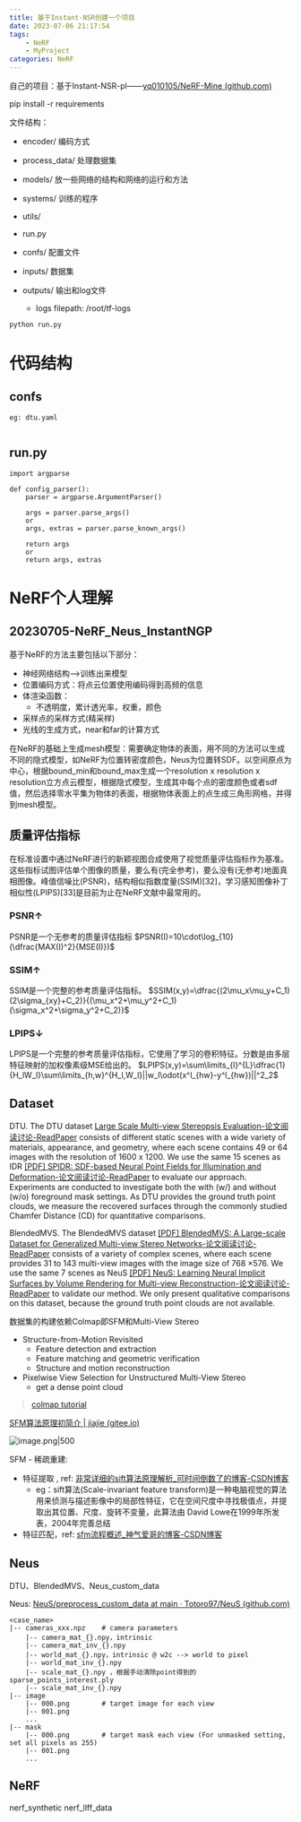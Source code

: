```yaml
---
title: 基于Instant-NSR创建一个项目
date: 2023-07-06 21:17:54
tags:
    - NeRF
    - MyProject
categories: NeRF
---
```


自己的项目：基于Instant-NSR-pl——[yq010105/NeRF-Mine (github.com)](https://github.com/yq010105/NeRF-Mine)

<!-- more -->

pip install -r requirements


文件结构：
- encoder/ 编码方式
- process_data/ 处理数据集
- models/ 放一些网络的结构和网络的运行和方法
- systems/ 训练的程序
- utils/
- run.py

- confs/ 配置文件
- inputs/ 数据集
- outputs/ 输出和log文件
    - logs filepath: /root/tf-logs

```bash
python run.py 

```

# 代码结构

## confs

```
eg: dtu.yaml


```

## run.py

```
import argparse

def config_parser():
    parser = argparse.ArgumentParser()
    
    args = parser.parse_args() 
    or 
    args, extras = parser.parse_known_args()
    
    return args
    or
    return args, extras
```


# NeRF个人理解

## 20230705-NeRF_Neus_InstantNGP

基于NeRF的方法主要包括以下部分：

- 神经网络结构-->训练出来模型
- 位置编码方式：将点云位置使用编码得到高频的信息
- 体渲染函数：
  - 不透明度，累计透光率，权重，颜色
- 采样点的采样方式(精采样)
- 光线的生成方式，near和far的计算方式

在NeRF的基础上生成mesh模型：需要确定物体的表面，用不同的方法可以生成不同的隐式模型，如NeRF为位置转密度颜色，Neus为位置转SDF。以空间原点为中心，根据bound_min和bound_max生成一个resolution x resolution x resolution立方点云模型，根据隐式模型，生成其中每个点的密度颜色或者sdf值，然后选择零水平集为物体的表面，根据物体表面上的点生成三角形网格，并得到mesh模型。


## 质量评估指标

在标准设置中通过NeRF进行的新颖视图合成使用了视觉质量评估指标作为基准。这些指标试图评估单个图像的质量，要么有(完全参考)，要么没有(无参考)地面真相图像。峰值信噪比(PSNR)，结构相似指数度量(SSIM)[32]，学习感知图像补丁相似性(LPIPS)[33]是目前为止在NeRF文献中最常用的。

### PSNR↑
PSNR是一个无参考的质量评估指标
$PSNR(I)=10\cdot\log_{10}(\dfrac{MAX(I)^2}{MSE(I)})$

### SSIM↑
SSIM是一个完整的参考质量评估指标。
$SSIM(x,y)=\dfrac{(2\mu_x\mu_y+C_1)(2\sigma_{xy}+C_2)}{(\mu_x^2+\mu_y^2+C_1)(\sigma_x^2+\sigma_y^2+C_2)}$

### LPIPS↓
LPIPS是一个完整的参考质量评估指标，它使用了学习的卷积特征。分数是由多层特征映射的加权像素级MSE给出的。
$LPIPS(x,y)=\sum\limits_{l}^{L}\dfrac{1}{H_lW_l}\sum\limits_{h,w}^{H_l,W_l}||w_l\odot(x^l_{hw}-y^l_{hw})||^2_2$

## Dataset


DTU. The DTU dataset [Large Scale Multi-view Stereopsis Evaluation-论文阅读讨论-ReadPaper](https://readpaper.com/paper/2085905957) consists of different static scenes with a wide variety of materials, appearance, and geometry, where each scene contains 49 or 64 images with the resolution of 1600 x 1200. We use the same 15 scenes as IDR [[PDF] SPIDR: SDF-based Neural Point Fields for Illumination and Deformation-论文阅读讨论-ReadPaper](https://readpaper.com/paper/4679926840484184065) to evaluate our approach. Experiments are conducted to investigate both the with (w/) and without (w/o) foreground mask settings. As DTU provides the ground truth point clouds, we measure the recovered surfaces through the commonly studied Chamfer Distance (CD) for quantitative comparisons.

BlendedMVS. The BlendedMVS dataset [[PDF] BlendedMVS: A Large-scale Dataset for Generalized Multi-view Stereo Networks-论文阅读讨论-ReadPaper](https://readpaper.com/paper/2990386223) consists of a variety of complex scenes, where each scene provides 31 to 143 multi-view images with the image size of 768 ×576. We use the same 7 scenes as NeuS [[PDF] NeuS: Learning Neural Implicit Surfaces by Volume Rendering for Multi-view Reconstruction-论文阅读讨论-ReadPaper](https://readpaper.com/paper/3173522942) to validate our method. We only present qualitative comparisons on this dataset, because the ground truth point clouds are not available.




数据集的构建依赖Colmap即SFM和Multi-View Stereo
- Structure-from-Motion Revisited
    - Feature detection and extraction
    - Feature matching and geometric verification
    - Structure and motion reconstruction
- Pixelwise View Selection for Unstructured Multi-View Stereo
    - get a dense point cloud

> [colmap tutorial](https://colmap.github.io/tutorial.html)

[SFM算法原理初简介 | jiajie (gitee.io)](https://jiajiewu.gitee.io/post/tech/slam-sfm/sfm-intro/)

![image.png|500](https://raw.githubusercontent.com/yq010105/Blog_images/main/pictures/20230717204531.png)

SFM - 稀疏重建: 
- 特征提取 , ref: [非常详细的sift算法原理解析_可时间倒数了的博客-CSDN博客](https://blog.csdn.net/u010440456/article/details/81483145)
    - eg：sift算法(Scale-invariant feature transform)是一种电脑视觉的算法用来侦测与描述影像中的局部性特征，它在空间尺度中寻找极值点，并提取出其位置、尺度、旋转不变量，此算法由 David Lowe在1999年所发表，2004年完善总结
- 特征匹配，ref: [sfm流程概述_神气爱哥的博客-CSDN博客](https://blog.csdn.net/qingcaichongchong/article/details/62424661)


## Neus

DTU、BlendedMVS、Neus_custom_data

Neus: [NeuS/preprocess_custom_data at main · Totoro97/NeuS (github.com)](https://github.com/Totoro97/NeuS/tree/main/preprocess_custom_data)

```
<case_name>
|-- cameras_xxx.npz    # camera parameters
    |-- camera_mat_{}.npy，intrinsic
    |-- camera_mat_inv_{}.npy
    |-- world_mat_{}.npy，intrinsic @ w2c --> world to pixel
    |-- world_mat_inv_{}.npy
    |-- scale_mat_{}.npy ，根据手动清除point得到的sparse_points_interest.ply
    |-- scale_mat_inv_{}.npy
|-- image
    |-- 000.png        # target image for each view
    |-- 001.png
    ...
|-- mask
    |-- 000.png        # target mask each view (For unmasked setting, set all pixels as 255)
    |-- 001.png
    ...
```

## NeRF

nerf_synthetic
nerf_llff_data

